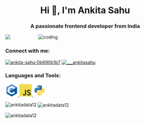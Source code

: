 <h1 align="center">Hi 👋, I'm Ankita Sahu</h1>
<h3 align="center">A passionate frontend developer from India</h3>
<img align="right" alt="coding" width="400" src="https://images.app.goo.gl/QL1NAAFz3dpb5gFY9">


<p align="left"> <img src="https://www.google.com/url?sa=i&url=https%3A%2F%2Fwww.baltana.com%2Fabstract%2Fcomputer-coding-hd-wallpaper-24750.html&psig=AOvVaw1wbjzl27jutLb698SMV9F3&ust=1699776932330000&source=images&cd=vfe&opi=89978449&ved=0CBIQjRxqFwoTCPDH3ePAu4IDFQAAAAAdAAAAABAD /"> </p>

<h3 align="left">Connect with me:</h3>
<p align="left">
<a href="https://linkedin.com/in/ankita-sahu-0b690b1b7" target="blank"><img align="center" src="https://raw.githubusercontent.com/rahuldkjain/github-profile-readme-generator/master/src/images/icons/Social/linked-in-alt.svg" alt="ankita-sahu-0b690b1b7" height="30" width="40" /></a>
<a href="https://instagram.com/___ankitasahu" target="blank"><img align="center" src="https://raw.githubusercontent.com/rahuldkjain/github-profile-readme-generator/master/src/images/icons/Social/instagram.svg" alt="___ankitasahu" height="30" width="40" /></a>
</p>

<h3 align="left">Languages and Tools:</h3>
<p align="left"> <a href="https://www.cprogramming.com/" target="_blank" rel="noreferrer"> <img src="https://raw.githubusercontent.com/devicons/devicon/master/icons/c/c-original.svg" alt="c" width="40" height="40"/> </a> <a href="https://developer.mozilla.org/en-US/docs/Web/JavaScript" target="_blank" rel="noreferrer"> <img src="https://raw.githubusercontent.com/devicons/devicon/master/icons/javascript/javascript-original.svg" alt="javascript" width="40" height="40"/> </a> <a href="https://www.python.org" target="_blank" rel="noreferrer"> <img src="https://raw.githubusercontent.com/devicons/devicon/master/icons/python/python-original.svg" alt="python" width="40" height="40"/> </a> </p>

<p><img align="left" src="https://github-readme-stats.vercel.app/api/top-langs?username=ankitadata12&show_icons=true&locale=en&layout=compact" alt="ankitadata12" /></p>

<p>&nbsp;<img align="center" src="https://github-readme-stats.vercel.app/api?username=ankitadata12&show_icons=true&locale=en" alt="ankitadata12" /></p>

<p><img align="center" src="https://github-readme-streak-stats.herokuapp.com/?user=ankitadata12&" alt="ankitadata12" /></p>
